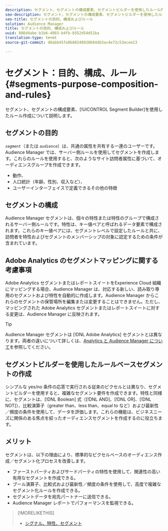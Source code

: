 ```yaml
---
description: セグメント、セグメントの構成要素、セグメントビルダーを使用したルール作成について説明します。
seo-description: セグメント、セグメントの構成要素、セグメントビルダーを使用したルール作成について説明します。
seo-title: セグメントの目的、構成およびルール
solution: Audience Manager
title: セグメントの目的、構成およびルール
uuid: 886d4abe-b1b6-4983-b4fb-b552d54d51ba
translation-type: tm+mt
source-git-commit: d6abb45fa8b88248920b64db3ac4e72c53ecee13

---
```



# セグメント：目的、構成、ルール {#segments-purpose-composition-and-rules}

セグメント、セグメントの構成要素、[!UICONTROL Segment Builder]を使用したルール作成について説明します。

## セグメントの目的

*`segment`*（または *`audience`*）は、共通の属性を共有する一連のユーザーです。Audience Manager では、サーバー側ルールを使用してセグメントを作成します。これらのルールを使用すると、次のようなサイト訪問者属性に基づいて、オーディエンスグループを作成できます。

* 動作、
* 人口統計（年齢、性別、収入など）、
* ユーザーインターフェイスで定義できるその他の特徴

## セグメントの構成

Audience Manager セグメントは、個々の特性または特性のグループで構成されるサーバー側ルールです。特性は、キー値ペアと呼ばれるデータ要素で構成されます。これらのキー値ペアには、セグメントレベルで設定したルールと共に、訪問者を特性およびセグメントのメンバーシップの対象に認定するための条件が含まれています。

## Adobe Analytics のセグメントマッピングに関する考慮事項

Adobe Analytics セグメントまたはレポートスイートをExperience Cloud 組織にマッピングする場合、Audience Manager は、対応する新しい、読み取り専用のセグメントおよび特性を自動的に作成します。Audience Manager からこれらのセグメントの保管場所を編集または変更することはできません。ただし、マッピングされた Adobe Analytics セグメントまたはレポートスイートに対する変更は、Audience Manager に反映されます。

>[!TIP]
>
>Audience Manager セグメントは [!DNL Adobe Analytics] セグメントとは異なります。両者の違いについて詳しくは、[Analytics と Audience Manager について](https://marketing.adobe.com/resources/help/en_US/analytics/audiences/aam-analytics-segments.html)を参照してください。

## セグメントビルダーを使用したルールベースセグメントの作成

シンプルな yes/no 条件の応答で実行される従来のピクセルとは異なり、セグメントビルダーを使用すると、複雑なセグメント要件を作成できます。特性と同様に、セグメントは、[!DNL Boolean] 式（[!DNL AND]、[!DNL OR]、[!DNL NOT]）、比較演算子（greater than、less than、equal to など）および最新性／頻度の条件を使用して、データを評価します。これらの機能は、ビジネスニーズに関係のある焦点を絞ったオーディエンスセグメントを作成するのに役立ちます。

## メリット

セグメントは、以下の理由により、標準的なピクセルベースのオーディエンス作成／セグメント化プロセスを改善します。

* ファーストパーティおよびサードパーティの特性を使用して、関連性の高い有用なセグメントを作成できる。
* ブール演算子、比較式および最新性／頻度の条件を使用して、高度で複雑なセグメント化ルールを作成できる。
* セグメントデータを宛先パートナーに送信できる。
* Audience Manager レポートでパフォーマンスを監視できる。

>[!MORELIKETHIS]
>
>* [シグナル、特性、セグメント](../../reference/signal-trait-segment.md)

